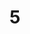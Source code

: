 <html lang="ja">
<head>
  <meta charset="UTF-8">
  <meta http-equiv="X-UA-Compatible" content="IE=edge">
  <meta name="viewport" charset="width=device-width, initial-scale=1.0">
 
  <link rel="stylesheet" href="css/style.css">

</head>
<body>
   


<h1>5</h1>







    
</body>
</html>    
